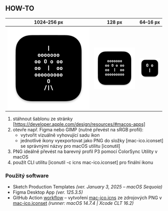 ## HOW-TO

1024&ndash;256 px | 128 px | 64&ndash;16 px
---|---|---
![256px ikonka pro macOS](mac-ico.iconset/icon_256x256.png) | ![128px ikonka pro macOS](mac-ico.iconset/icon_128x128.png) | ![64px ikonka pro macOS](mac-ico.iconset/icon_32x32@2x.png)

1. stáhnout šablonu ze stránky
[https://developer.apple.com/design/resources/#macos-apps]
2. otevře např. Figma nebo GIMP (nutné převést na sRGB profil):
    - vytvořit vizuálně vyhovující sadu ikon
    - jednotlivé ikony vyexportovat jako PNG do složky [mac-ico.iconset]
      se správnými názvy pro macOS utilitu [iconutil]
3. PNG ideálně převést na barevný profil P3 pomocí ColorSync Utility v macOS
4. použít CLI utilitu [iconutil -c icns mac-ico.iconset] pro finální ikonu

### Použitý software
- Sketch Production Templates *(ver. January 3, 2025&nbsp;&ndash;&nbsp;macOS Sequoia)*
- Figma Desktop App *(ver. 125.3.5)*
- GitHub Action [workflow](//github.com/ma-ta/hra-sibenice/actions/workflows/build-macicon.yml)&nbsp;&ndash;&nbsp;vytvoření [mac-ico.icns](mac-ico.icns) ze zdrojových PNG v [mac-ico.iconset](mac-ico.iconset) *(runner: macOS 14.7.4 | Xcode CLT 16.2)*
